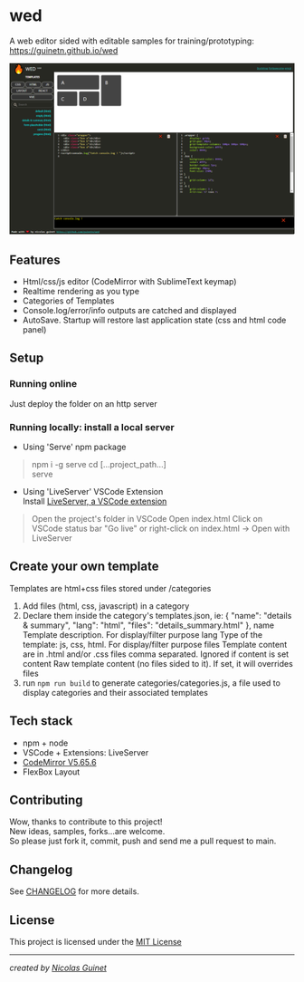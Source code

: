# wed
A web editor sided with editable samples for training/prototyping: <https://guinetn.github.io/wed> 

![Wed screenshoot](img/wed.png)

## Features

* Html/css/js editor (CodeMirror with SublimeText keymap)  
* Realtime rendering as you type 
* Categories of Templates
* Console.log/error/info outputs are catched and displayed  
* AutoSave. Startup will restore last application state (css and html code panel)  

## Setup

### Running online

Just deploy the folder on an http server

### Running locally: install a local server

* Using 'Serve' npm package 
>npm i -g serve
>cd […project_path…]  
>serve 

* Using 'LiveServer' VSCode Extension  
Install [LiveServer, a VSCode extension](https://marketplace.visualstudio.com/items?itemName=ritwickdey.LiveServer)  
>Open the project's folder in VSCode
>Open index.html
>Click on VSCode status bar "Go live" or right-click on index.html → Open with LiveServer

## Create your own template

Templates are html+css files stored under /categories  
1. Add files (html, css, javascript) in a category 
2. Declare them inside the category's templates.json, ie: { "name": "details & summary", "lang": "html", "files": "details_summary.html" },
    name      Template description. For display/filter purpose
    lang      Type of the template: js, css, html. For display/filter purpose
    files     Template content are in .html and/or .css files comma separated. Ignored if content is set
    content   Raw template content (no files sided to it). If set, it will overrides files 
3. run `npm run build` to generate categories/categories.js, a file used to display categories and their associated templates

## Tech stack

* npm + node
* VSCode + Extensions: LiveServer
* [CodeMirror V5.65.6](https://codemirror.net/)
* FlexBox Layout

## Contributing

Wow, thanks to contribute to this project!   
New ideas, samples, forks...are welcome.  
So please just fork it, commit, push and send me a pull request to main.  

## Changelog

See [CHANGELOG](CHANGELOG.md) for more details.

## License

This project is licensed under the [MIT License](LICENSE)

---

*created by [Nicolas Guinet](https://github.com/guinetn/wed)*


